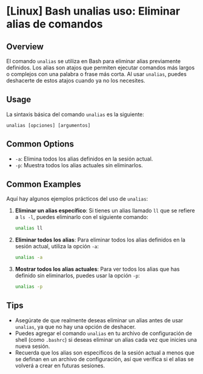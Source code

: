 # [Linux] Bash unalias uso: Eliminar alias de comandos

## Overview
El comando `unalias` se utiliza en Bash para eliminar alias previamente definidos. Los alias son atajos que permiten ejecutar comandos más largos o complejos con una palabra o frase más corta. Al usar `unalias`, puedes deshacerte de estos atajos cuando ya no los necesites.

## Usage
La sintaxis básica del comando `unalias` es la siguiente:

```
unalias [opciones] [argumentos]
```

## Common Options
- `-a`: Elimina todos los alias definidos en la sesión actual.
- `-p`: Muestra todos los alias actuales sin eliminarlos.

## Common Examples
Aquí hay algunos ejemplos prácticos del uso de `unalias`:

1. **Eliminar un alias específico**:
   Si tienes un alias llamado `ll` que se refiere a `ls -l`, puedes eliminarlo con el siguiente comando:
   ```bash
   unalias ll
   ```

2. **Eliminar todos los alias**:
   Para eliminar todos los alias definidos en la sesión actual, utiliza la opción `-a`:
   ```bash
   unalias -a
   ```

3. **Mostrar todos los alias actuales**:
   Para ver todos los alias que has definido sin eliminarlos, puedes usar la opción `-p`:
   ```bash
   unalias -p
   ```

## Tips
- Asegúrate de que realmente deseas eliminar un alias antes de usar `unalias`, ya que no hay una opción de deshacer.
- Puedes agregar el comando `unalias` en tu archivo de configuración de shell (como `.bashrc`) si deseas eliminar un alias cada vez que inicies una nueva sesión.
- Recuerda que los alias son específicos de la sesión actual a menos que se definan en un archivo de configuración, así que verifica si el alias se volverá a crear en futuras sesiones.